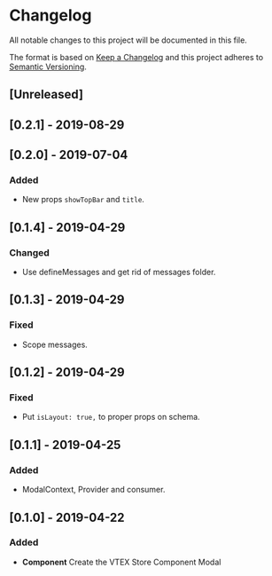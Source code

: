 # Changelog

All notable changes to this project will be documented in this file.

The format is based on [Keep a Changelog](http://keepachangelog.com/en/1.0.0/)
and this project adheres to [Semantic Versioning](http://semver.org/spec/v2.0.0.html).

## [Unreleased]

## [0.2.1] - 2019-08-29

## [0.2.0] - 2019-07-04

### Added

- New props `showTopBar` and `title`.

## [0.1.4] - 2019-04-29

### Changed

- Use defineMessages and get rid of messages folder.

## [0.1.3] - 2019-04-29

### Fixed

- Scope messages.

## [0.1.2] - 2019-04-29

### Fixed

- Put `isLayout: true,` to proper props on schema.

## [0.1.1] - 2019-04-25

### Added

- ModalContext, Provider and consumer.

## [0.1.0] - 2019-04-22

### Added

- **Component** Create the VTEX Store Component Modal
